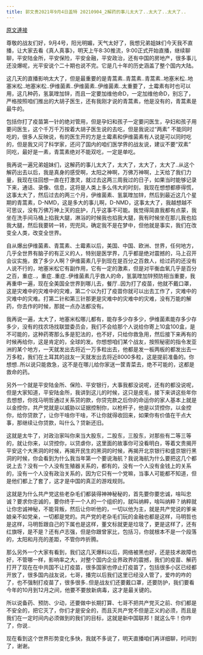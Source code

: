 ```yaml
---
title: 郭文贵2021年9月4日盖特 20210904_2解药的事儿太大了..太大了..太大了..
---
```


[原文連接](https://gnews.org/ThreadView/53482413)

尊敬的战友们好，9月4号，阳光明媚，天气太好了，我想兄弟姐妹们今天我不直播，让大家去看《真人真事》，明天上午8:30推流，9:00正式开始直播，继续聊聊，平安陆金所，平安保险，平安金融，平安政治，还有中国的房地产，很多事儿还没爆呢，光平安说个二十期也说不完。它是几十年的历史涵盖了整个国内大陆。


这几天的直播影响太大了，但是最重要的是青蒿素..青蒿素..青蒿素..地塞米松..地塞米松..地塞米松..伊维菌素..伊维菌素..伊维菌素..太重要了，土霉素有时也可以用，这几种药，氢氯喹加锌，而且一定要加维他命D，一定加维他命D，别忘了，严格按照咱们推出的大胡子医生，还有我刚才说的青蒿素，他是没有的，青蒿素是最牛的。


包括你打了疫苗第一针的绝对管用，但是孕妇和孩子一定要问医生，孕妇和孩子用要问医生，这个千万千万按着大胡子医生说的去吃，但是我说过“两素” 不能同时吃的，很多人反映说，有的医生开的方是土霉素和伊维菌素有人说是可以同时吃的，但是我又问了科学家，还问了国内的咱们医学界的战友说，建议不要“双素” 同吃，最好是一素，青蒿素绝对不能双吃，一定是单吃。


我再说一遍兄弟姐妹们，这解药的事儿太大了，太大了，太大了，太大了..从这个解药出去以后，我是真身的感受啊，太阳之神啊，万佛万神啊，上天给了我们力量，我现在往回想一直在打激灵，就过去这两三周我过的日子，如果当时能够记录下来，通话、录像、信息，这将是人类上多么伟大的时刻，我现在想想都瘆得慌，这事太大了，然后过去的两三个月，伊维菌素、氢氯喹加锌，然后到最近这几个星期的青蒿素，D-NMD，这是多大的事儿啊，D-NMD，这事太大了，我越想越不可思议，没有万佛万神上天的庇护，几乎这事不可能。我觉得简直我都有点蒙，我坐在洗手间马桶上掐我大腿，淋浴的时候我也掐我大腿，我有时候坐在那儿我也掐我大腿，然后我要转一转，兜兜风，确定我不是在梦中，但他就是事实，我们在改变全人类，改变全世界。


自从爆出伊维菌素、青蒿素、土霉素以后，美国、中国、欧洲、世界，任何地方，几乎全世界有脑子的有正义的人，特别是医学界，几乎都是绝对震撼的，马上召开会议实施，救了多少人啊？伊维菌素几乎到现在是百分之百救人，给过药的还没有人说不行的，地塞米松它有副作用，它有一定的激素，但是对平衡血氧几乎是百分之百，重症..，重症..重症..伊维菌素几乎救人的命，氢氯喹加锌预防相当重要，我再重申一遍，现在全美国全世界到哪儿去，餐厅..因为打了疫苗，他就不戴口罩，这是灾难中的灾难中的灾难，第二个以为打了疫苗你就可以出去工作了，灾难中的灾难中的灾难。打第二针和第三针那更是灾难中的灾难中的灾难，没有万能的解药，你去作的时候，那就一点办法都没有。


我再说一遍，太大了，地塞米松哪儿都有，能存多少存多少，伊维菌素能存多少存多少，没有的找农场找联盟委员会，我们不会给那个人说给你寄上10盒100盒，是不可能的，这种药寄那么多是犯法的，也不好，只给你救急用，然后接下来再有的时候再给你，这是肯定的，全球的发。你想想咱们某个战友，按照秘密的指令发亚洲的某个地方，一天就发出去将近一万多粒出去，他都是发一板两板的都发出去一万多粒，我们在土耳其的战友一天就发出去将近8000多粒，这是提前准备的。你想想..所以说只能救急，这不是在哪儿给你家送一筐青菜去，绝不可能的，这都是救命的药。


另外一个就是平安陆金所、保险、平安银行，大事我都没说呢，还有的都没说呢，但是大家知道，平安陆金所，我讲到这儿的时候，这只是皮毛，接下来讲这些年你去想想，你找马明哲通过关系贷的款，你贷完款之后你的命运你的家人基本上就是以金控你，共产党就是以威胁以证据控制你，以枪杆子，他是以贷控你，以金控你，给你贷款了，让你干啥你干啥，不让你就得收回来，如果你有价值在干点大事，那继续让你贷款，叫什么？贷新还旧。


这就是太牛了，对政治家叫你来当大股东，二股东，三股东，对那些有二等三等的，就让你来，以贷控你，以贷虐你，这里面的故事你可没看明白，等着文贵揭开平安这个大黑洞的时候，再揭开民生的黑洞的时候，再揭开北京银行和盛京银行黑洞的时候，你会看到为什么我当年第一个要说海航？我说海航为什么要把这几个都说上去？没有一个人没有生殖器关系的，都有的，没有一个人没有金钱上的关系的，没有一个人没有政治关系的，因为它只有一个党嘛，当事人可能都不知道，但是他们都上了套了，这才是中国的真正的游戏规则。


这就是为什么共产党这些老杂毛们都装得神神秘秘的，首先要你要忠诚，啥叫忠诚？要求你忠诚的，要你终于一个人的一个组织的，就叫纳粹，啥叫纳粹？纳粹就让你忠诚神秘，不能背叛，然后让你听他的，一切以他为主，就是共产党说的爹亲娘亲不如党亲，一切都是党的。共产党的老杂毛们玩的金融也都是这样，马明哲也是这样，马明哲跟自己的下属也是这样，董文标就更是垃圾了，更是这样了，还有红旗呀，是不是？还有卢志强，但是你跟曾家比，包括习，你就根本不是一个段落的，太阳和月亮的差距，不管你咋折腾。


那么另外一个大家有看到，我们这几天爆料以后，网络被黑也好，还是技术故障也好，不管哪一样，影响率之大，对整个国内企业界政界的震撼，我们的疫苗、解药打开了现在在中共国不让打疫苗，很多国家也停止打疫苗了，包括很多小区已经都开放了，很多国内战友说，七哥，播完以后我们这里已经没人管了，爱咋的咋的了，也不强制打疫苗了，很多很多..但是战友们还要戴口罩，还要防护，我们要看今年的10月到12月之间，他要不要放新病毒，这才是最关键的。


所以说备药、预防、少动，还要做中长期打算、七哥不把共产党灭之前、你们都是不安全的，把它灭了，你们才是安全的，而且灭共产党不但是正义的必须，而且是我们在一定时间内必须做到的我们的目标，这就是新中国联邦！就这么牛！你咋了，你说..


现在看到这个世界形势变化多快，我就不多说了，明天直播咱们再详细聊，时间到了，谢谢。
